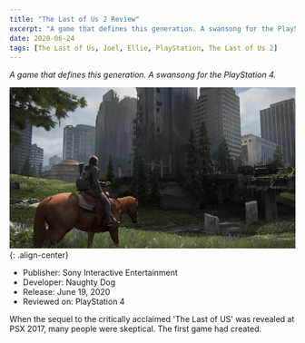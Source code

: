 ```yaml
---
title: "The Last of Us 2 Review"
excerpt: "A game that defines this generation. A swansong for the PlayStation 4."
date: 2020-06-24
tags: [The Last of Us, Joel, Ellie, PlayStation, The Last of Us 2]
---
```


*A game that defines this generation. A swansong for the PlayStation 4.*

![image-center](/images/tlou2_review_image_1.jpg){: .align-center}

- Publisher: Sony Interactive Entertainment
- Developer: Naughty Dog
- Release: June 19, 2020
- Reviewed on: PlayStation 4


When the sequel to the critically acclaimed 'The Last of US' was revealed at PSX 2017, many people were skeptical.
The first game had created.
